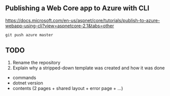 ## Publishing a Web Core app to Azure with CLI

https://docs.microsoft.com/en-us/aspnet/core/tutorials/publish-to-azure-webapp-using-cli?view=aspnetcore-2.1&tabs=other

    git push azure master

## TODO
  1. Rename the repository
  2. Explain why a stripped-down template was created and how it was done
   - commands
   - dotnet version
   - contents (2 pages + shared layout + error page + ...)
